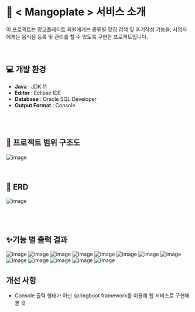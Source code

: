 # 📖 < Mangoplate > 서비스 소개
이 프로젝트는 망고플레이트 회원에게는 종류별 맛집 검색 및 후기작성 기능을, 사업자에게는 음식점 등록 및 관리를 할 수 있도록 구현한 프로젝트입니다.
   <br/>
   <br/>
   <br/>
## 💻 개발 환경
- **Java** : JDK 11
- **Editor** : Eclipse IDE
- **Database** : Oracle SQL Developer
- **Output Format** : Console
<br/>
<br>
     
## 🌱 프로젝트 범위 구조도
![image](https://github.com/choihjhj/Mangoplate/assets/148078504/7b5f19e7-540a-45ec-9143-9261df225999)

   <br>
       
## 🧩 ERD
![image](https://github.com/choihjhj/Mangoplate/assets/148078504/d8bfde4f-ca3d-481a-b538-f872ad6c2580)
<br>
<br>     
<br>
## ✨기능 별 출력 결과     
![image](https://github.com/choihjhj/Mangoplate/assets/148078504/11321870-897c-456f-b10a-854a0d95aba0)
![image](https://github.com/choihjhj/Mangoplate/assets/148078504/2c7c9906-6a48-4fa5-9c1f-bfcd1805b094)
![image](https://github.com/choihjhj/Mangoplate/assets/148078504/47f8bb02-f471-45f9-a386-7672e16b51d7)
![image](https://github.com/choihjhj/Mangoplate/assets/148078504/b0d8195d-f87d-4830-b848-653bbd2d774e)
![image](https://github.com/choihjhj/Mangoplate/assets/148078504/62dffc9b-626c-4a0c-9840-3578a81760a2)
![image](https://github.com/choihjhj/Mangoplate/assets/148078504/f21fca67-581a-46ca-bd95-18e5bdcfaa93)
![image](https://github.com/choihjhj/Mangoplate/assets/148078504/0492f7e0-29c4-4213-b972-fee78a152234)
![image](https://github.com/choihjhj/Mangoplate/assets/148078504/f373b5bf-0344-4366-8ed8-48877607d203)
![image](https://github.com/choihjhj/Mangoplate/assets/148078504/c57b2331-3e37-4a13-acf2-61eb8d765000)
![image](https://github.com/choihjhj/Mangoplate/assets/148078504/e9096bde-c2cd-4532-937e-a35b66a024d2)
![image](https://github.com/choihjhj/Mangoplate/assets/148078504/6ca2c2a1-0bd9-4e1e-bdd7-fb4a9e05d0b2)
![image](https://github.com/choihjhj/Mangoplate/assets/148078504/fd971745-69be-4394-a74f-628a117f49af)
![image](https://github.com/choihjhj/Mangoplate/assets/148078504/7175d6e3-12d7-4751-ac59-3d7e8b675b06)


       
## 개선 사항
- Console 출력 형태가 아닌 springboot framework를 이용해 웹 서비스로 구현해 볼 것
  
   
 <!-- 
<img width="500" alt="image" src="https://github.com/choihjhj/Mangoplate/assets/148078504/2c7c9906-6a48-4fa5-9c1f-bfcd1805b094">
<img width="500" alt="image" src="https://github.com/choihjhj/Mangoplate/assets/148078504/47f8bb02-f471-45f9-a386-7672e16b51d7">
<img width="500" alt="image" src="https://github.com/choihjhj/Mangoplate/assets/148078504/b0d8195d-f87d-4830-b848-653bbd2d774e">
<img width="500" alt="image" src="https://github.com/choihjhj/Mangoplate/assets/148078504/62dffc9b-626c-4a0c-9840-3578a81760a2">
<img width="500" alt="image" src="https://github.com/choihjhj/Mangoplate/assets/148078504/f21fca67-581a-46ca-bd95-18e5bdcfaa93">
<img width="500" alt="image" src="https://github.com/choihjhj/Mangoplate/assets/148078504/0492f7e0-29c4-4213-b972-fee78a152234">
<img width="500" alt="image" src="https://github.com/choihjhj/Mangoplate/assets/148078504/f373b5bf-0344-4366-8ed8-48877607d203">
<img width="500" alt="image" src="https://github.com/choihjhj/Mangoplate/assets/148078504/c57b2331-3e37-4a13-acf2-61eb8d765000">
<img width="500" alt="image" src="https://github.com/choihjhj/Mangoplate/assets/148078504/e9096bde-c2cd-4532-937e-a35b66a024d2">
<img width="500" alt="image" src="https://github.com/choihjhj/Mangoplate/assets/148078504/6ca2c2a1-0bd9-4e1e-bdd7-fb4a9e05d0b2">
<img width="500" alt="image" src="https://github.com/choihjhj/Mangoplate/assets/148078504/fd971745-69be-4394-a74f-628a117f49af">
<img width="500" alt="image" src="https://github.com/choihjhj/Mangoplate/assets/148078504/7175d6e3-12d7-4751-ac59-3d7e8b675b06">

-->











